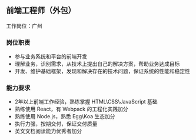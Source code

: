 
## 前端工程师（外包）

工作岗位：广州

### 岗位职责

- 参与业务系统和平台的前端开发
- 理解业务，识别需求，从技术上提出自己的解决方案，帮助业务达成目标
- 开发、维护基础框架，发现和解决存在的技术问题，保证系统的性能和稳定性

### 能力要求

- 2年以上前端工作经验，熟练掌握 HTML\CSS\JavaScript 基础
- 熟练使用 React，有 Webpack 的工程化实践加分
- 熟练使用 Node.js，熟悉 Egg\Koa 生态加分
- 执行力强，按期交付，保证交付质量
- 英文文档阅读能力优秀者加分
